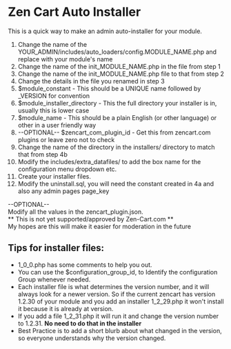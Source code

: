 # Zen Cart Auto Installer

This is a quick way to make an admin auto-installer for your module.

1. Change the name of the YOUR_ADMIN/includes/auto_loaders/config.MODULE_NAME.php and replace with your module's name
2. Change the name of the init_MODULE_NAME.php in the file from step 1
3. Change the name of the init_MODULE_NAME.php file to that from step 2
4. Change the details in the file you renamed in step 3
  1. $module_constant - This should be a UNIQUE name followed by _VERSION for convention
  2. $module_installer_directory - This the full directory your installer is in, usually this is lower case
  3. $module_name - This should be a plain English (or other language) or other in a user friendly way
  4. --OPTIONAL-- $zencart_com_plugin_id - Get this from zencart.com plugins or leave zero not to check
5. Change the name of the directory in the installers/ directory to match that from step 4b
6. Modify the includes/extra_datafiles/ to add the box name for the configuration menu dropdown etc.
7. Create your installer files.  
8. Modify the uninstall.sql, you will need the constant created in 4a and also any admin pages page_key

--OPTIONAL--  
Modify all the values in the zencart_plugin.json.  
** This is not yet supported/approved by Zen-Cart.com **  
My hopes are this will make it easier for moderation in the future  

## Tips for installer files:

* 1_0_0.php has some comments to help you out.
* You can use the $configuration_group_id, to Identify the configuration Group whenever needed.
* Each installer file is what determines the version number, and it will always look for a newer version. So if the current zencart has version 1.2.30 of your module and you add an installer 1_2_29.php it won't install it because it is already at version.
* If you add a file 1_2_31.php it will run it and change the version number to 1.2.31. **No need to do that in the installer**
* Best Practice is to add a short blurb about what changed in the version, so everyone understands why the version changed.

